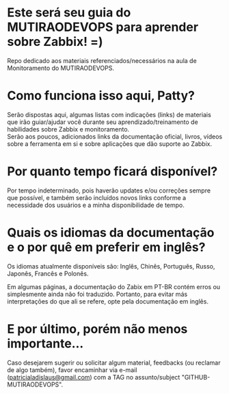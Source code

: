 # Este será seu guia do MUTIRAODEVOPS para aprender sobre Zabbix! =)
Repo dedicado aos materiais referenciados/necessários na aula de Monitoramento do MUTIRAODEVOPS.

# Como funciona isso aqui, Patty?
Serão dispostas aqui, algumas listas com indicações (links) de materiais que irão guiar/ajudar você durante seu aprendizado/treinamento de habilidades sobre Zabbix e monitoramento.  
Serão aos poucos, adicionados links da documentação oficial, livros, vídeos sobre a ferramenta em si e sobre aplicações que dão suporte ao Zabbix.

# Por quanto tempo ficará disponível?
Por tempo indeterminado, pois haverão updates e/ou correções sempre que possível, e também serão incluídos novos links conforme a necessidade dos usuários e a minha disponibilidade de tempo.

# Quais os idiomas da documentação e o por quê em preferir em inglês?
Os idiomas atualmente disponíveis são: Inglês, Chinês, Português, Russo, Japonês, Francês e Polonês.

Em algumas páginas, a documentação do Zabix em PT-BR contém erros ou simplesmente ainda não foi traduzido. Portanto, para evitar más interpretações do que ali se refere, opte pela documentação em inglês.

# E por último, porém não menos importante...
Caso desejarem sugerir ou solicitar algum material, feedbacks (ou reclamar de algo também), favor encaminhar via e-mail (patricialadislaus@gmail.com) com a TAG no assunto/subject "GITHUB-MUTIRAODEVOPS".
